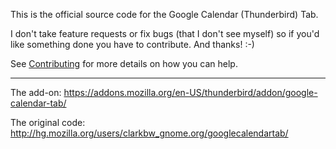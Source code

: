 This is the official source code for the Google Calendar (Thunderbird) Tab.

I don't take feature requests or fix bugs (that I don't see myself) so if you'd like something done you have to contribute. And thanks! :-)

See [Contributing](CONTRIBUTING.md) for more details on how you can help.

---

The add-on: https://addons.mozilla.org/en-US/thunderbird/addon/google-calendar-tab/

The original code: http://hg.mozilla.org/users/clarkbw_gnome.org/googlecalendartab/
